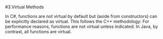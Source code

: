 #3.Virtual Methods

In C#, functions are not virtual by default but (aside from constructors) can be explicitly declared
as virtual. This follows the C++ methodology: For performance reasons, functions are not virtual unless
indicated. In Java, by contrast, all functions are virtual.
